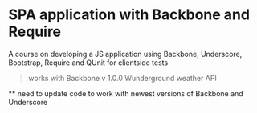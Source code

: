 # SPA application with Backbone and Require

A course on developing a JS application using Backbone, Underscore, Bootstrap, Require and QUnit for clientside tests

> works with Backbone v 1.0.0
> Wunderground weather API

** need to update code to work with newest versions of Backbone and Underscore
